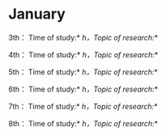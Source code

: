 # January

3th：
 Time of study:* *h，Topic of research:**

4th：
 Time of study:* *h，Topic of research:**

5th：
 Time of study:* *h，Topic of research:**

6th：
 Time of study:* *h，Topic of research:**

7th：
 Time of study:* *h，Topic of research:**

8th：
 Time of study:* *h，Topic of research:**



